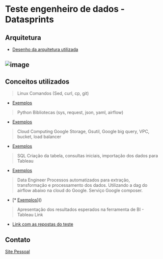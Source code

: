 # Teste engenheiro de dados -  Datasprints


## Arquitetura

* [Desenho da arquitetura utilizada](https://github.com/lopesdiego12/Datasprints/blob/master/Architecture/DataSprints%20Architecture.pdf)

![image](https://raw.githubusercontent.com/lopesdiego12/Datasprints/DataSprints%20Architecture.png)
---

## Conceitos utilizados

>Linux
Comandos (Sed, curl, cp, git)

* [Exemplos](https://raw.githubusercontent.com/lopesdiego12/Datasprints/master/Composer/Airflow/Dags/Config/DataSprints.yml)

>Python 
Bibliotecas (sys, request, json, yaml, airflow)

* [Exemplos]()

>Cloud Computing
Google Storage, Gsutil, Google big query, VPC, bucket, load balancer

* [Exemplos]()

>SQL
Criação da tabela, consultas iniciais, importação dos dados para Tableau

* [Exemplos]()

>Data Engineer
Processos automatizados para extração, transformação e processamento dos dados. Utilizando a dag do airflow abaixo na cloud do Google. Serviço Google composer.

* [* [Exemplos]()]()


>Apresentação dos resultados esperados na ferramenta de BI - Tableau
Link

* [Link com as repostas do teste]()




## Contato
[Site Pessoal](http://lopesdiego12.github.io/portfolio)
